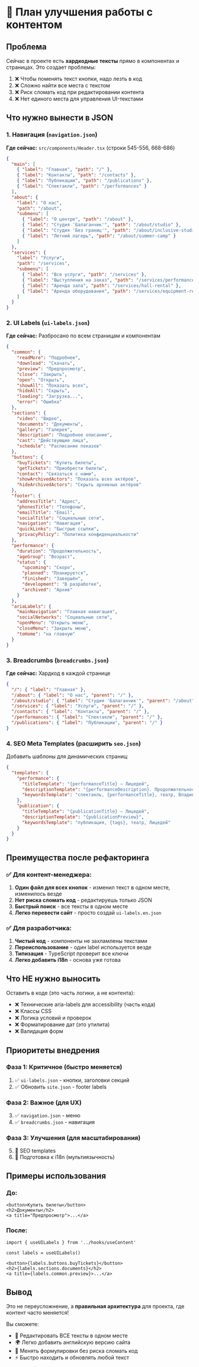 # 📝 План улучшения работы с контентом

## Проблема

Сейчас в проекте есть **хардкодные тексты** прямо в компонентах и страницах. Это создает проблемы:

1. ❌ Чтобы поменять текст кнопки, надо лезть в код
2. ❌ Сложно найти все места с текстом
3. ❌ Риск сломать код при редактировании контента
4. ❌ Нет единого места для управления UI-текстами

## Что нужно вынести в JSON

### 1. **Навигация** (`navigation.json`)

**Где сейчас:** `src/components/Header.tsx` (строки 545-556, 668-686)

```json
{
  "main": [
    { "label": "Главная", "path": "/" },
    { "label": "Контакты", "path": "/contacts" },
    { "label": "Публикации", "path": "/publications" },
    { "label": "Спектакли", "path": "/performances" }
  ],
  "about": {
    "label": "О нас",
    "path": "/about",
    "submenu": [
      { "label": "О центре", "path": "/about" },
      { "label": "Студия 'Балаганчик'", "path": "/about/studio" },
      { "label": "Студия 'Без границ'", "path": "/about/inclusive-studio" },
      { "label": "Летний лагерь", "path": "/about/summer-camp" }
    ]
  },
  "services": {
    "label": "Услуги",
    "path": "/services",
    "submenu": [
      { "label": "Все услуги", "path": "/services" },
      { "label": "Выступления на заказ", "path": "/services/performances" },
      { "label": "Аренда зала", "path": "/services/hall-rental" },
      { "label": "Аренда оборудования", "path": "/services/equipment-rental" }
    ]
  }
}
```

### 2. **UI Labels** (`ui-labels.json`)

**Где сейчас:** Разбросано по всем страницам и компонентам

```json
{
  "common": {
    "readMore": "Подробнее",
    "download": "Скачать",
    "preview": "Предпросмотр",
    "close": "Закрыть",
    "open": "Открыть",
    "showAll": "Показать всех",
    "hideAll": "Скрыть",
    "loading": "Загрузка...",
    "error": "Ошибка"
  },
  "sections": {
    "video": "Видео",
    "documents": "Документы",
    "gallery": "Галерея",
    "description": "Подробное описание",
    "cast": "Действующие лица",
    "schedule": "Расписание показов"
  },
  "buttons": {
    "buyTickets": "Купить билеты",
    "getTickets": "Приобрести билеты",
    "contact": "Связаться с нами",
    "showArchivedActors": "Показать всех актёров",
    "hideArchivedActors": "Скрыть архивных актёров"
  },
  "footer": {
    "addressTitle": "Адрес",
    "phonesTitle": "Телефоны",
    "emailTitle": "Email",
    "socialTitle": "Социальные сети",
    "navigation": "Навигация",
    "quickLinks": "Быстрые ссылки",
    "privacyPolicy": "Политика конфиденциальности"
  },
  "performance": {
    "duration": "Продолжительность",
    "ageGroup": "Возраст",
    "status": {
      "upcoming": "Скоро",
      "planned": "Планируется",
      "finished": "Завершён",
      "development": "В разработке",
      "archived": "Архив"
    }
  },
  "ariaLabels": {
    "mainNavigation": "Главная навигация",
    "socialNetworks": "Социальные сети",
    "openMenu": "Открыть меню",
    "closeMenu": "Закрыть меню",
    "toHome": "на главную"
  }
}
```

### 3. **Breadcrumbs** (`breadcrumbs.json`)

**Где сейчас:** Хардкод в каждой странице

```json
{
  "/": { "label": "Главная" },
  "/about": { "label": "О нас", "parent": "/" },
  "/about/studio": { "label": "Студия 'Балаганчик'", "parent": "/about" },
  "/services": { "label": "Услуги", "parent": "/" },
  "/contacts": { "label": "Контакты", "parent": "/" },
  "/performances": { "label": "Спектакли", "parent": "/" },
  "/publications": { "label": "Публикации", "parent": "/" }
}
```

### 4. **SEO Meta Templates** (расширить `seo.json`)

Добавить шаблоны для динамических страниц:

```json
{
  "templates": {
    "performance": {
      "titleTemplate": "{performanceTitle} — Лицедей",
      "descriptionTemplate": "{performanceDescription}. Продолжительность: {duration}. {ageGroup}.",
      "keywordsTemplate": "спектакль, {performanceTitle}, театр, Владивосток, Лицедей"
    },
    "publication": {
      "titleTemplate": "{publicationTitle} — Лицедей",
      "descriptionTemplate": "{publicationPreview}",
      "keywordsTemplate": "публикация, {tags}, театр, Лицедей"
    }
  }
}
```

## Преимущества после рефакторинга

### ✅ Для контент-менеджера:

1. **Один файл для всех кнопок** - изменил текст в одном месте, изменилось везде
2. **Нет риска сломать код** - редактируешь только JSON
3. **Быстрый поиск** - все тексты в одном месте
4. **Легко перевести сайт** - просто создай `ui-labels.en.json`

### ✅ Для разработчика:

1. **Чистый код** - компоненты не захламлены текстами
2. **Переиспользование** - один label используется везде
3. **Типизация** - TypeScript проверит все ключи
4. **Легко добавить i18n** - основа уже готова

## Что НЕ нужно выносить

Оставить в коде (это часть логики, а не контента):

- ❌ Технические aria-labels для accessibility (часть кода)
- ❌ Классы CSS
- ❌ Логика условий и проверок
- ❌ Форматирование дат (это утилита)
- ❌ Валидация форм

## Приоритеты внедрения

### Фаза 1: Критичное (быстро меняется)

1. ✅ `ui-labels.json` - кнопки, заголовки секций
2. ✅ Обновить `site.json` - footer labels

### Фаза 2: Важное (для UX)

3. ✅ `navigation.json` - меню
4. ✅ `breadcrumbs.json` - навигация

### Фаза 3: Улучшения (для масштабирования)

5. 🔄 SEO templates
6. 🔄 Подготовка к i18n (мультиязычность)

## Примеры использования

### До:

```tsx
<button>Купить билеты</button>
<h2>Документы</h2>
<a title="Предпросмотр">...</a>
```

### После:

```tsx
import { useUILabels } from '../hooks/useContent'

const labels = useUILabels()

<button>{labels.buttons.buyTickets}</button>
<h2>{labels.sections.documents}</h2>
<a title={labels.common.preview}>...</a>
```

## Вывод

Это не переусложнение, а **правильная архитектура** для проекта, где контент часто меняется!

Вы сможете:

- 📝 Редактировать ВСЕ тексты в одном месте
- 🌍 Легко добавить английскую версию сайта
- 🎨 Менять формулировки без риска сломать код
- ⚡ Быстро находить и обновлять любой текст
